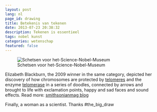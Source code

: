 ```yaml
---
layout: post
lang: nl
page_id: drawing
title: Betekenis van tekenen
date: 2013-07-23 20:38:32
description: Tekenen is essentieel
tags: nobel kunst
categories: wetenschap
featured: false
---
```


<figure><img src='{{ "/assets/img/blog/Elizabeth-Blackburn-Sketches-of-Science-Nobel-Museum-Volker-Steger.jpg" | relative_url }}' alt="Schetsen voor het-Science-Nobel-Museum" class='img-fluid'><figcaption class="kleiner">Schetsen voor het-Science-Nobel-Museum</figcaption></figure>

Elizabeth Blackburn, the 2009 winner in the same category, depicted her discovery of how chromosomes are protected by&nbsp;<a href="http://en.wikipedia.org/wiki/Telomere" target="_blank" rel="noopener">telomeres</a>&nbsp;and the enzyme&nbsp;<a href="http://en.wikipedia.org/wiki/Telomerase" target="_blank" rel="noopener">telomerase</a>&nbsp;in a series of doodles, connected by arrows and brought to life with exclamation points, happy and sad faces and sound effects.
Read more: <a href="http://blogs.smithsonianmag.com/artscience/2013/07/nobel-prize-winners-are-put-to-the-task-of-drawing-their-discoveries/#ixzz2Zu1qUTVq">smithsonianmag blog</a>

Finally, a woman as a scientist. Thanks #the_big_draw
